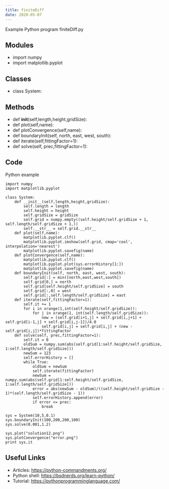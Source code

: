 ```yaml
---
title: finiteDiff
date: 2020-05-07
---
```

Example Python program finiteDiff.py

## Modules

* import numpy
* import matplotlib.pyplot

## Classes

* class System:

## Methods

* def __init__(self,length,height,gridSize):
* def plot(self,name):
* def plotConvergence(self,name):
* def boundaryInit(self, north, east, west, south):
* def iterate(self,fittingFactor=1):
* def solve(self, prec,fittingFactor=1):

## Code

Python example

    import numpy
    import matplotlib.pyplot
    
    class System:
        def __init__(self,length,height,gridSize):
            self.length = length
            self.height = height
            self.gridSize = gridSize
            self.grid = numpy.empty((self.height/self.gridSize + 1, self.length/self.gridSize + 1,))
            self.__str__ = self.grid.__str__
        def plot(self,name):
            matplotlib.pyplot.clf()
            matplotlib.pyplot.imshow(self.grid, cmap='cool', interpolation='nearest')
            matplotlib.pyplot.savefig(name)
        def plotConvergence(self,name):
            matplotlib.pyplot.clf()
            matplotlib.pyplot.plot(sys.errorHistory[1:])
            matplotlib.pyplot.savefig(name)
        def boundaryInit(self, north, east, west, south):
            self.grid[:] = min([north,east,west,south])
            self.grid[0,] = north
            self.grid[self.height/self.gridSize] = south
            self.grid[:,0] = west
            self.grid[:,self.length/self.gridSize] = east
        def iterate(self,fittingFactor=1):
            self.it += 1
            for i in xrange(1,int(self.height/self.gridSize)):
                for j in xrange(1, int(self.length/self.gridSize)):
                    new = (self.grid[i+1,j] + self.grid[i,j+1] + self.grid[i-1,j] + self.grid[i,j-1])/4.0
                    self.grid[i,j] = self.grid[i,j] + (new - self.grid[i,j])*fittingFactor
        def solve(self, prec,fittingFactor=1):
            self.it = 0
            oldSum = numpy.sum(abs(self.grid[1:self.height/self.gridSize, 1:self.length/self.gridSize]))
            newSum = 123
            self.errorHistory = []
            while True:
                oldSum = newSum
                self.iterate(fittingFactor)
                newSum = numpy.sum(abs(self.grid[1:self.height/self.gridSize, 1:self.length/self.gridSize]))
                error = abs(newSum - oldSum)/((self.height/self.gridSize - 1)*(self.length/self.gridSize - 1))
                self.errorHistory.append(error)
                if error <= prec:
                    break
                
    sys = System(10,5,0.1)
    sys.boundaryInit(100,200,200,100)
    sys.solve(0.001,1.2)
    
    sys.plot("solution12.png")
    sys.plotConvergence("error.png")
    print sys.it

## Useful Links

- Articles: https://python-commandments.org/
- Python shell: https://bsdnerds.org/learn-python/
- Tutorial: https://pythonprogramminglanguage.com/
